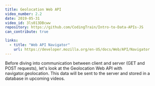 ```yaml
---
title: Geolocation Web API
video_number: 2.2
date: 2019-05-31
video_id: 3ls013DBcww
repository: https://github.com/CodingTrain/Intro-to-Data-APIs-JS
can_contribute: true

links:
  - title: "Web API Navigator"
    url: https://developer.mozilla.org/en-US/docs/Web/API/Navigator
---
```


Before diving into communication between client and server (GET and POST requests), let's look at the Geolocation Web API with navigator.geolocation. This data will be sent to the server and stored in a database in upcoming videos.
